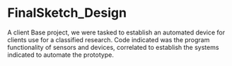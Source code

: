 # FinalSketch_Design
A client Base project, we were tasked to establish an automated device for clients use for a classified research. Code indicated was the program functionality of sensors and devices, correlated to establish the systems indicated to automate the prototype. 
